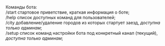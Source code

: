 Команды бота:  
/start стартовое приветствие, краткая информация о боте;  
/help список доступных команд для пользователей;  
/city добавление/удаление городов из которых стартует заезд, _доступна только админам_;  
/setup список команд настройки бота под конкретный канал (текущий), _доступна только админам_;
